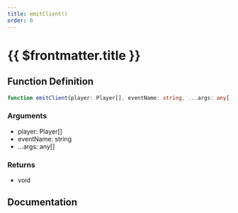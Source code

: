 ```yaml
---
title: emitClient()
order: 0
---
```


# {{ $frontmatter.title }}

<!--@include: ./emitClient_partial_header.md-->

## Function Definition

```ts
function emitClient(player: Player[], eventName: string, ...args: any[]): void;
```

### Arguments

* player: Player[]
* eventName: string
* ...args: any[]

### Returns

* void

## Documentation

<!--@include: ./emitClient_partial_footer.md-->
